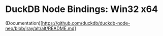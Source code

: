 # DuckDB Node Bindings: Win32 x64

(Documentation)[https://github.com/duckdb/duckdb-node-neo/blob/jray/alt/alt/README.md]
